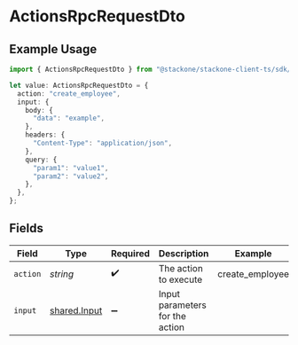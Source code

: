 # ActionsRpcRequestDto

## Example Usage

```typescript
import { ActionsRpcRequestDto } from "@stackone/stackone-client-ts/sdk/models/shared";

let value: ActionsRpcRequestDto = {
  action: "create_employee",
  input: {
    body: {
      "data": "example",
    },
    headers: {
      "Content-Type": "application/json",
    },
    query: {
      "param1": "value1",
      "param2": "value2",
    },
  },
};
```

## Fields

| Field                                               | Type                                                | Required                                            | Description                                         | Example                                             |
| --------------------------------------------------- | --------------------------------------------------- | --------------------------------------------------- | --------------------------------------------------- | --------------------------------------------------- |
| `action`                                            | *string*                                            | :heavy_check_mark:                                  | The action to execute                               | create_employee                                     |
| `input`                                             | [shared.Input](../../../sdk/models/shared/input.md) | :heavy_minus_sign:                                  | Input parameters for the action                     |                                                     |